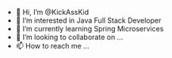- 👋 Hi, I’m @KickAssKid
- 👀 I’m interested in Java Full Stack Developer
- 🌱 I’m currently learning Spring Microservices
- 💞️ I’m looking to collaborate on ...
- 📫 How to reach me ...

<!---
BalajiShiva1/BalajiShiva1 is a ✨ special ✨ repository because its `README.md` (this file) appears on your GitHub profile.
You can click the Preview link to take a look at your changes.
--->
